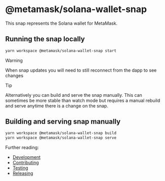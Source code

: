 # @metamask/solana-wallet-snap

This snap represents the Solana wallet for MetaMask.

## Running the snap locally

```bash
yarn workspace @metamask/solana-wallet-snap start
```

> [!WARNING]  
> When snap updates you will need to still reconnect from the dapp to see changes

> [!TIP]
> Alternatively you can build and serve the snap manually. This can sometimes be more stable than watch mode but requires a manual rebuild and serve anytime there is a change on the snap.

## Building and serving snap manually

```bash
yarn workspace @metamask/solana-wallet-snap build
yarn workspace @metamask/solana-wallet-snap serve
```

Further reading:

- [Development](../../docs/development.md)
- [Contributing](../../docs/contributing.md)
- [Testing](../../docs/testing.md)
- [Releasing](../../docs/release.md)
